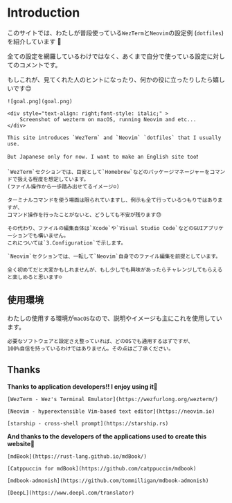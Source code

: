 # Introduction

このサイトでは、わたしが普段使っている`WezTerm`と`Neovim`の設定例 (`dotfiles`) を紹介しています 🤗

全ての設定を網羅しているわけではなく、あくまで自分で使っている設定に対してのコメントです。

もしこれが、見てくれた人のヒントになったり、何かの役に立ったりしたら嬉しいです😌

```admonish success title=""
![goal.png](goal.png)

<div style="text-align: right;font-style: italic;" >
    Screenshot of wezterm on macOS, running Neovim and etc...
</div>
```

```admonish info title=""
This site introduces `WezTerm` and `Neovim` `dotfiles` that I usually use.

But Japanese only for now. I want to make an English site too❗
```

```admonish note title="このサイトが想定している読者"
`WezTerm`セクションでは、目安として`Homebrew`などのパッケージマネージャーをコマンドで扱える程度を想定しています。
(ファイル操作から一歩踏み出せてるイメージ☺️)

ターミナルコマンドを使う場面は限られていますし、例示も全て行っているつもりではありますが、
コマンド操作を行ったことがないと、どうしても不安が残ります😓

その代わり、ファイルの編集自体は`Xcode`や`Visual Studio Code`などのGUIアプリケーションでも構いません。
これについては`3.Configuration`で示します。
```

```admonish note title=""
`Neovim`セクションでは、一転して`Neovim`自身でのファイル編集を前提としています。

全く初めてだと大変かもしれませんが、もし少しでも興味があったらチャレンジしてもらえると楽しめると思います☺️
```

## 使用環境

わたしの使用する環境が`macOS`なので、説明やイメージも主にこれを使用しています。

```admonish warning
必要なソフトウェアと設定さえ整っていれば、どのOSでも通用するはずですが、
100%自信を持っているわけではありません。その点はご了承ください。
```

## Thanks

**Thanks to application developers!! I enjoy using it💓**

```admonish info title=""
[WezTerm - Wez's Terminal Emulator](https://wezfurlong.org/wezterm/)

[Neovim - hyperextensible Vim-based text editor](https://neovim.io)

[starship - cross-shell prompt](https://starship.rs)
```

**And thanks to the developers of the applications used to create this website🤗**

```admonish info title=""
[mdBook](https://rust-lang.github.io/mdBook/)

[Catppuccin for mdBook](https://github.com/catppuccin/mdbook)

[mdbook-admonish](https://github.com/tommilligan/mdbook-admonish)

[DeepL](https://www.deepl.com/translator)
```
